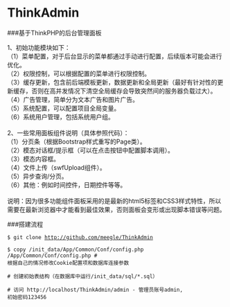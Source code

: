 # ThinkAdmin
###基于ThinkPHP的后台管理面板

1、初始功能模块如下：<br>
（1）菜单配置，对于后台显示的菜单都通过手动进行配置，后续版本可能会进行优化。<br>
（2）权限控制，可以根据配置的菜单进行权限控制。<br>
（3）缓存更新，包含前后端模板更新，数据更新和全局更新（最好有针对性的更新缓存，否则在高并发情况下清空全局缓存会导致突然间的服务器负载过大）。<br>
（4）广告管理，简单分为文本广告和图片广告。<br>
（5）系统配置，可以配置项目全局变量。<br>
（6）系统用户管理，包括系统用户组。<br>
<br>
2、一些常用面板组件说明（具体参照代码）：<br>
（1）分页条（根据Bootstrap样式重写的Page类）。<br>
（2）模态对话框/提示框（可以在点击按钮中配置脚本调用）。<br>
（3）模态内容框。<br>
（4）文件上传（swfUpload组件）。<br>
（5）异步查询/分页。<br>
（6）其他：例如时间控件，日期控件等等。<br>
<br>
说明：因为很多功能组件面板采用的是最新的html5标签和CSS3样式特性，所以需要在最新浏览器中才能看到最佳效果，否则面板会变形或出现脚本错误等问题。


###搭建流程

<code>$ git clone http://github.com/meegle/ThinkAdmin
</code>

<code>$ copy /init_data/App/Common/Conf/config.php /App/Common/Conf/config.php # 根据自己的情况修改Cookie配置项和数据库连接参数
</code>

<code># 创建初始表结构（在数据库中运行/init_data/sql/*.sql）
</code>

<code># 访问 http://localhost/ThinkAdmin/admin - 管理员账号admin, 初始密码123456
</code>